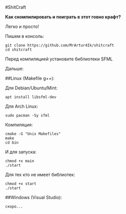 #ShitCraft

**Как скомпилировать и поиграть в этот говно крафт?**

Легко и просто!

Пишем в консоль:

    git clone https://github.com/MrArtur4Ik/shitcraft
    cd shitcraft
Перед компиляцией установите библиотеки SFML

Дальше:

##Linux (Makefile g++):

Для Debian/Ubuntu/Mint:

    apt install libsfml-dev
Для Arch Linux:

    sudo pacman -Sy sfml

Компиляция:

    cmake -G "Unix Makefiles"
    make
    cd bin

И для запуска:

    chmod +x main
    ./start

Для тех кто не имеет библиотек:

    chmod +x start
    ./start

##Windows (Visual Studio):

    скоро...

